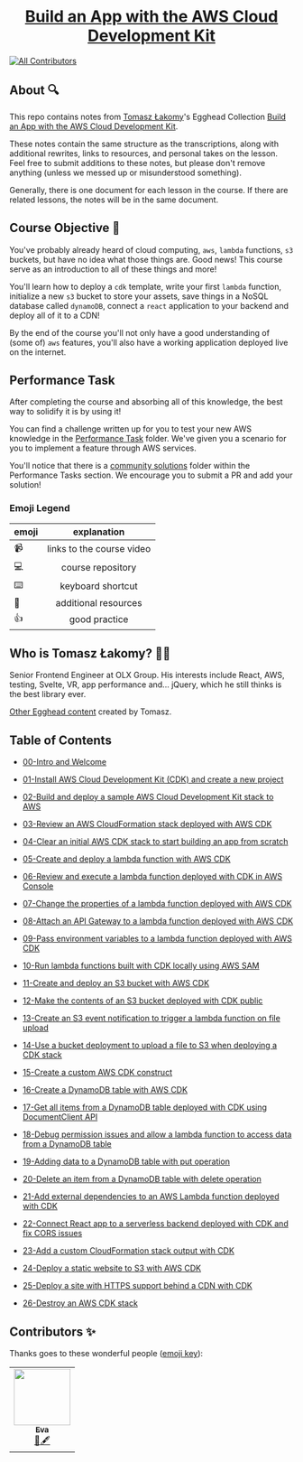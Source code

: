 <h1 align="center"><a href="https://egghead.io/lessons/aws-build-and-deploy-a-sample-aws-cloud-development-kit-stack-to-aws">Build an App with the AWS Cloud Development Kit</a></h1>

<p align="center">
<!-- ALL-CONTRIBUTORS-BADGE:START - Do not remove or modify this section -->

[![All Contributors](https://img.shields.io/badge/all_contributors-1-orange.svg?style=flat-square)](#contributors-)

<!-- ALL-CONTRIBUTORS-BADGE:END -->
</p>


## About 🔍

This repo contains notes from [Tomasz Łakomy](https://twitter.com/tlakomy)'s Egghead Collection [Build an App with the AWS Cloud Development Kit](https://egghead.io/lessons/aws-build-and-deploy-a-sample-aws-cloud-development-kit-stack-to-aws).

These notes contain the same structure as the transcriptions, along with additional rewrites, links to resources, and personal takes on the lesson. Feel free to submit additions to these notes, but please don't remove anything (unless we messed up or misunderstood something).

Generally, there is one document for each lesson in the course. If there are related lessons, the notes will be in the same document.

## Course Objective 💪

You've probably already heard of cloud computing, `aws`, `lambda` functions, `s3` buckets, but have no idea what those things are. Good news! This course serve as an introduction to all of these things and more!

You'll learn how to deploy a `cdk` template, write your first `lambda` function, initialize a new `s3` bucket to store your assets, save things in a NoSQL database called `dynamoDB`, connect a `react` application to your backend and deploy all of it to a CDN!

By the end of the course you'll not only have a good understanding of (some of) `aws` features, you'll also have a working application deployed live on the internet.

## Performance Task

After completing the course and absorbing all of this knowledge, the best way to solidify it is by using it!

You can find a challenge written up for you to test your new AWS knowledge in the [Performance Task](./Performance-Task/README.md) folder. We've given you a scenario for you to implement a feature through AWS services.

You'll notice that there is a [community solutions](./Performance-Task/community-solutions) folder within the Performance Tasks section. We encourage you to submit a PR and add your solution!

### Emoji Legend

| emoji| explanation              |
| -----|:------------------------:|
| 📹   | links to the course video|
| 💻   | course repository        |
| ⌨️    | keyboard shortcut        |
| 🤔   | additional resources     |
| 👍   | good practice            |


## Who is Tomasz Łakomy? 👨‍💻

Senior Frontend Engineer at OLX Group. His interests include React, AWS, testing, Svelte, VR, app performance and... jQuery, which he still thinks is the best library ever.

[Other Egghead content](https://egghead.io/instructors/tomasz-lakomy) created by Tomasz.

## Table of Contents

- [00-Intro and Welcome](00-intro-and-welcome.md)

- [01-Install AWS Cloud Development Kit (CDK) and create a new project](01-install-aws-cloud-development-kit-cdk-and-create-a-new-project.md)

- [02-Build and deploy a sample AWS Cloud Development Kit stack to AWS](02-build-and-deploy-a-sample-aws-cloud-development-kit-stack-to-aws.md)

- [03-Review an AWS CloudFormation stack deployed with AWS CDK](03-review-an-aws-cloud-formation-stack-deployed-with-aws-cdk.md)

- [04-Clear an initial AWS CDK stack to start building an app from scratch](04-clear-an-initial-aws-cdk-stack-to-start-building-an-app-from-scratch.md)

- [05-Create and deploy a lambda function with AWS CDK](05-create-and-deploy-a-lambda-function-with-aws-cdk.md)

- [06-Review and execute a lambda function deployed with CDK in AWS Console](06-review-and-execute-a-lambda-function-deployed-with-cdk-in-aws-console.md)

- [07-Change the properties of a lambda function deployed with AWS CDK](07-change-the-properties-of-a-lambda-function-deployed-with-aws-cdk.md)

- [08-Attach an API Gateway to a lambda function deployed with AWS CDK](08-attach-an-api-gateway-to-a-lambda-function-deployed-with-aws-cdk.md)

- [09-Pass environment variables to a lambda function deployed with AWS CDK](09-pass-environment-variables-to-a-lambda-function-deployed-with-aws-cdk.md)

- [10-Run lambda functions built with CDK locally using AWS SAM](10-run-lambda-functions-built-with-cdk-locally-using-aws-sam.md)

- [11-Create and deploy an S3 bucket with AWS CDK](11-create-and-deploy-an-s3-bucket-with-aws-cdk.md)

- [12-Make the contents of an S3 bucket deployed with CDK public](12-make-the-contents-of-an-s3-bucket-deployed-with-cdk-public.md)

- [13-Create an S3 event notification to trigger a lambda function on file upload](13-create-an-s3-event-notification-to-trigger-a-lambda-function-on-file-upload.md)

- [14-Use a bucket deployment to upload a file to S3 when deploying a CDK stack](14-use-a-bucket-deployment-to-upload-a-file-to-s3-when-deploying-a-cdk-stack.md)

- [15-Create a custom AWS CDK construct](15-create-a-custom-aws-cdk-construct.md)

- [16-Create a DynamoDB table with AWS CDK](16-create-a-dynamo-db-table-with-aws-cdk.md)

- [17-Get all items from a DynamoDB table deployed with CDK using DocumentClient API](17-get-all-items-from-a-dynamo-db-table-deployed-with-cdk-using-document-client-api.md)

- [18-Debug permission issues and allow a lambda function to access data from a DynamoDB table](18-debug-permission-issues-and-allow-a-lambda-function-to-access-data-from-a-dynamo-db-table.md)

- [19-Adding data to a DynamoDB table with put operation](19-adding-data-to-a-dynamo-db-table-with-put-operation.md)

- [20-Delete an item from a DynamoDB table with delete operation](20-delete-an-item-from-a-dynamo-db-table-with-delete-operation.md)

- [21-Add external dependencies to an AWS Lambda function deployed with CDK](21-add-external-dependencies-to-an-aws-lambda-function-deployed-with-cdk.md)

- [22-Connect React app to a serverless backend deployed with CDK and fix CORS issues](22-connect-react-app-to-a-serverless-backend-deployed-with-cdk-and-fix-cors-issues.md)

- [23-Add a custom CloudFormation stack output with CDK](23-add-a-custom-cloud-formation-stack-output-with-cdk.md)

- [24-Deploy a static website to S3 with AWS CDK](24-deploy-a-static-website-to-s3-with-aws-cdk.md)

- [25-Deploy a site with HTTPS support behind a CDN with CDK](25-deploy-a-site-with-https-support-behind-a-cdn-with-cdk.md)

- [26-Destroy an AWS CDK stack](26-destroy-an-aws-cdk-stack.md)


## Contributors ✨

Thanks goes to these wonderful people ([emoji key](https://allcontributors.org/docs/en/emoji-key)):

<table>
  <tr>
    <td align="center"><a href="https://github.com/edieblu"><img src="https://avatars0.githubusercontent.com/u/17270662?s=460&u=8d1a4d67576db0a3baa21fa5b2ecab811476da61&v=4" width="100px;" alt=""/><br /><sub><b>Eva</b></sub></a><br /><a href="#review-edieblu" title="Review">👀</a><a href="#content-edieblu" title="Content">🖋</a></td>
</table>